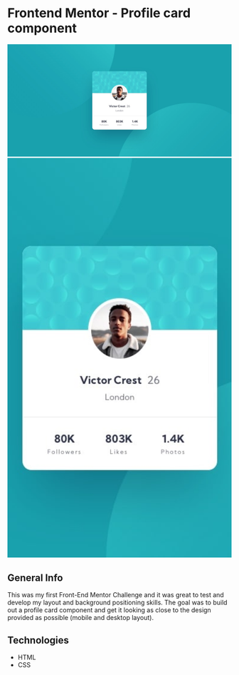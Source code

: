 # Frontend Mentor - Profile card component
<img src="./styles/design/desktop-design.jpg" width="600"/>
<img src="./styles/design/mobile-design.jpg" width="600"/>


## General Info

This was my first Front-End Mentor Challenge and it was great to test and develop my layout and background positioning skills. The goal was to build out a profile card component and get it looking as close to the design provided as possible (mobile and desktop layout).


## Technologies
* HTML
* CSS


